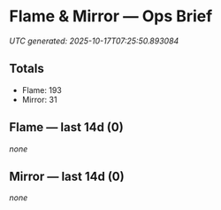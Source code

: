 # Flame & Mirror — Ops Brief
_UTC generated: 2025-10-17T07:25:50.893084_

## Totals
- Flame:  193
- Mirror: 31

## Flame — last 14d (0)
_none_

## Mirror — last 14d (0)
_none_